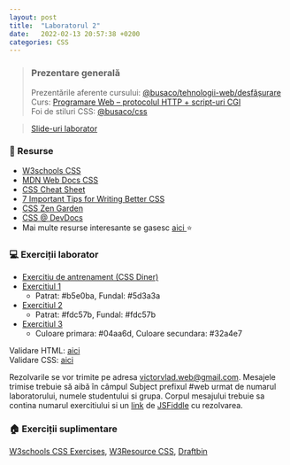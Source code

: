 ```yaml
---
layout: post
title:  "Laboratorul 2"
date:   2022-02-13 20:57:38 +0200
categories: CSS
---
```

> ### ️Prezentare generală
> Prezentările aferente cursului: <a href="https://profs.info.uaic.ro/~busaco/teach/courses/web/web-film.html" target="_blank">@busaco/tehnologii-web/desfășurare </a> \
> Curs: <a href="https://profs.info.uaic.ro/~busaco/teach/courses/web/presentations/web02ProgramareWeb-HTTP-CGI.pdf" target="_blank">Programare Web – protocolul HTTP + script-uri CGI</a> \
> Foi de stiluri CSS: <a href="https://profs.info.uaic.ro/~busaco/teach/labs/css" target="_blank">@busaco/css </a>

<blockquote class="slides">
    <a href="https://docs.google.com/presentation/d/e/2PACX-1vSFd21Uuhmcl_nXFev-Dk2OuO6aaeg7rV5JZrRdgFJcxM8WvIygZJ2RULenTd9ISNgL9NGJq1W2cCAz/pub?start=false&loop=false&delayms=3000" class="slides-link">Slide-uri laborator</a>
</blockquote>

### 📖 Resurse
- <a href="https://www.w3schools.com/css/css_syntax.asp" target="_blank">W3schools CSS</a>
- <a href="https://developer.mozilla.org/en-US/docs/Web/CSS" target="_blank">MDN Web Docs CSS</a>
- <a href="https://adam-marsden.co.uk/css-cheat-sheet" target="_blank">CSS Cheat Sheet</a>
- <a href="https://www.freecodecamp.org/news/7-important-tips-for-writing-better-css/" target="_blank">7 Important Tips for Writing Better CSS</a>
- <a href="http://www.csszengarden.com/" target="_blank">CSS Zen Garden</a>
- <a href="https://devdocs.io/css/" target="_blank">CSS @ DevDocs</a>
- Mai multe resurse interesante se gasesc   <a href="https://profs.info.uaic.ro/~busaco/teach/courses/web/web-film.html" target="_blank">aici </a> ⭐ 

### 💻 Exerciții laborator
- <a href="https://flukeout.github.io/" target="_blank">Exercitiu de antrenament (CSS Diner)</a>
- <a href="https://github.com/victorvlad19/web/raw/master/_posts/imagini/L2_Ex1.png" target="_blank">Exercitiul 1</a>
    - Patrat: #b5e0ba, Fundal: #5d3a3a
- <a href="https://github.com/victorvlad19/web/raw/master/_posts/imagini/L2_Ex2.png" target="_blank">Exercitiul 2</a>
    - Patrat: #fdc57b, Fundal: #fdc57b
- <a href="https://github.com/victorvlad19/web/raw/master/_posts/imagini/L2_Ex3.png" target="_blank">Exercitiul 3</a>
  - Culoare primara: #04aa6d, Culoare secundara: #32a4e7

Validare HTML: <a href="https://validator.w3.org/#validate_by_input" target="_blank">aici</a> \
Validare CSS: <a href="https://jigsaw.w3.org/css-validator/#validate_by_input" target="_blank">aici</a>

Rezolvarile se vor trimite pe adresa <a href="mailto:victorvlad.web@gmail.com" target="_blank">victorvlad.web@gmail.com</a>. Mesajele trimise  trebuie să aibă în câmpul Subject prefixul #web urmat de numarul laboratorului, numele studentului si grupa.
Corpul mesajului trebuie sa contina numarul exercitiului si un <a href="https://github.com/victorvlad19/web/raw/master/_posts/imagini/JSFiddle_Link.png" target="_blank">link</a>  de <a href="https://jsfiddle.net" target="_blank">JSFiddle</a> cu rezolvarea.

### 🏠 Exerciții suplimentare
<a href="https://www.w3schools.com/css/exercise.asp" target="_blank">W3schools CSS Exercises</a>,
<a href="https://www.w3resource.com/html-css-exercise/index.php" target="_blank">W3Resource CSS</a>,
<a href="https://draftin.com/documents/499936?token=fgK6zU_Ojo65goYklgWfn2_V9v2lKSJD64_8ta2tSzjqnBp16_kEUfsFP8OBWGZCsZUtzCMbo3M5HGWeIMO7lO0" target="_blank">Draftbin</a>
